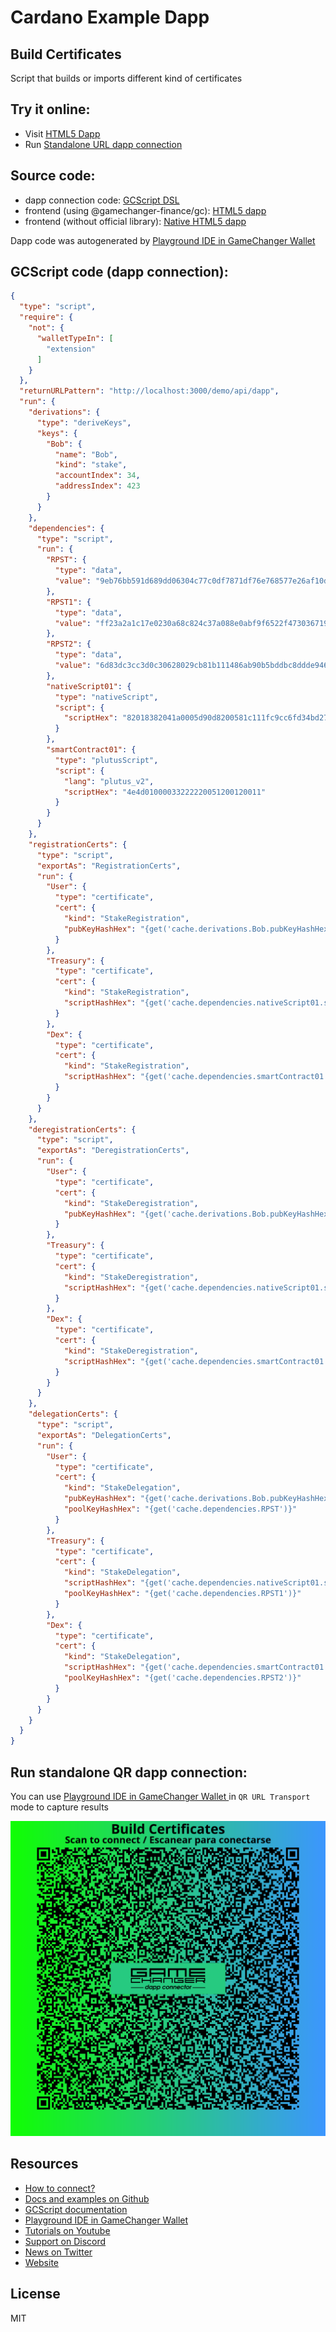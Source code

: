 
# Cardano Example Dapp

## **Build Certificates**

Script that builds or imports different kind of certificates


## Try it online: 

-  Visit [HTML5 Dapp](https://gamechangerfinance.github.io/gamechanger.wallet/examples/Build%20Certificates.html)
-  Run [Standalone URL dapp connection](https://beta-wallet.gamechanger.finance/api/2/run/1-H4sIAAAAAAAAA8VV207bQBD9F7_QSlWyN--u89bCA6h9QECfqqrayzhYGNu11ykI5d87mws4JbRNUpVIWXt2Zs4cz5y1H5Jw30AySTrXFk1I3iUtfO-LFrcekqoO8fLDlCWEK4w7q5LJlwTuAlRdUVfJ1_k8JoS-rT5ffDo3IUCLIcl1CM1kPC5rZ8rrugsTTggZe7itx6Ypxt40TazUVxHeQ1vMTEC8LporPotd-Aj3HUbexAv6PtR2wcvcxpBooa-ofOQfzA2gaZyr-yqcVR7ukgkXuON9C1232hGMzyNrDw3gTuUKGJZ9asOS3MX55dWQlQkGnTNT9tHMwCppbZpRL3XmPZGcCKeUIz5XWlFcJSipU6WASZNT4jmzxCVIICLTl6HznHHDDHVUAWGcGKmdZsJxZYjWQIzNs1ymjOVCccKlolnOhSRraPYytPSae8ed4544TiTThGXOamoppUJLYzNiU-u9ddp7D5mQKqWKR-gKBzWDy0WXyJD-0IG1Vn1E__LuNPY-0YxQzXEV1KAiUp8RjxZJNT4npbnLnJO558J6pjSKhlqe21xZkUoLNuOGa8-EoUBkKpjHYIv56QJNQ0ayJM62uzVtOK6r0Bq3ybIp-9B3W1iWppo--r_N2KNzSVyA8IRiEcI5iz_kTHFZ_CkWXR6EadFhzSjlY2jDVl3BXVO34T36kotn8Y-y-9xBO8h26C3ywpkQJR6t6Fwp_zIqf4iFIU1v8eicmu56yf9hCuHNkTPuGkaD8zbCIzTaiD16O1-08KoF0_Xt_SEkVg18gcTT8Rttimq0kbcmdBIh_gOXX7Szjczy9bHrtE-2ZOw_7020V5v4MxqvOvP92fz11EuY7jDxzehDpr1GOnTSmF7X5W_yB02Jn5ED1TGg_c-Usesj0P3ltA_9P0ppV_5srb_5_CdeTgV3rgkAAA)

## Source code:

- dapp connection code: [GCScript DSL](Build%20Certificates.gcscript)
- frontend (using @gamechanger-finance/gc): [HTML5 dapp](Build%20Certificates.html)
- frontend (without official library): [Native HTML5 dapp](Build%20Certificates_nolib.html)

Dapp code was autogenerated by [Playground IDE in GameChanger Wallet ](https://beta-wallet.gamechanger.finance/playground)

## GCScript code (dapp connection):
```json
{
  "type": "script",
  "require": {
    "not": {
      "walletTypeIn": [
        "extension"
      ]
    }
  },
  "returnURLPattern": "http://localhost:3000/demo/api/dapp",
  "run": {
    "derivations": {
      "type": "deriveKeys",
      "keys": {
        "Bob": {
          "name": "Bob",
          "kind": "stake",
          "accountIndex": 34,
          "addressIndex": 423
        }
      }
    },
    "dependencies": {
      "type": "script",
      "run": {
        "RPST": {
          "type": "data",
          "value": "9eb76bb591d689dd06304c77c0df7871df76e768577e26af10d32b0c"
        },
        "RPST1": {
          "type": "data",
          "value": "ff23a2a1c17e0230a68c824c37a088e0abf9f6522f473036719f3460"
        },
        "RPST2": {
          "type": "data",
          "value": "6d83dc3cc3d0c30628029cb81b111486ab90b5bddbc8ddde94675173"
        },
        "nativeScript01": {
          "type": "nativeScript",
          "script": {
            "scriptHex": "82018382041a0005d90d8200581c111fc9cc6fd34bd2783001b3fbf7b456beb93a38d24a1e06542dc6fb82051a0008e909"
          }
        },
        "smartContract01": {
          "type": "plutusScript",
          "script": {
            "lang": "plutus_v2",
            "scriptHex": "4e4d01000033222220051200120011"
          }
        }
      }
    },
    "registrationCerts": {
      "type": "script",
      "exportAs": "RegistrationCerts",
      "run": {
        "User": {
          "type": "certificate",
          "cert": {
            "kind": "StakeRegistration",
            "pubKeyHashHex": "{get('cache.derivations.Bob.pubKeyHashHex')}"
          }
        },
        "Treasury": {
          "type": "certificate",
          "cert": {
            "kind": "StakeRegistration",
            "scriptHashHex": "{get('cache.dependencies.nativeScript01.scriptHashHex')}"
          }
        },
        "Dex": {
          "type": "certificate",
          "cert": {
            "kind": "StakeRegistration",
            "scriptHashHex": "{get('cache.dependencies.smartContract01.scriptHashHex')}"
          }
        }
      }
    },
    "deregistrationCerts": {
      "type": "script",
      "exportAs": "DeregistrationCerts",
      "run": {
        "User": {
          "type": "certificate",
          "cert": {
            "kind": "StakeDeregistration",
            "pubKeyHashHex": "{get('cache.derivations.Bob.pubKeyHashHex')}"
          }
        },
        "Treasury": {
          "type": "certificate",
          "cert": {
            "kind": "StakeDeregistration",
            "scriptHashHex": "{get('cache.dependencies.nativeScript01.scriptHashHex')}"
          }
        },
        "Dex": {
          "type": "certificate",
          "cert": {
            "kind": "StakeDeregistration",
            "scriptHashHex": "{get('cache.dependencies.smartContract01.scriptHashHex')}"
          }
        }
      }
    },
    "delegationCerts": {
      "type": "script",
      "exportAs": "DelegationCerts",
      "run": {
        "User": {
          "type": "certificate",
          "cert": {
            "kind": "StakeDelegation",
            "pubKeyHashHex": "{get('cache.derivations.Bob.pubKeyHashHex')}",
            "poolKeyHashHex": "{get('cache.dependencies.RPST')}"
          }
        },
        "Treasury": {
          "type": "certificate",
          "cert": {
            "kind": "StakeDelegation",
            "scriptHashHex": "{get('cache.dependencies.nativeScript01.scriptHashHex')}",
            "poolKeyHashHex": "{get('cache.dependencies.RPST1')}"
          }
        },
        "Dex": {
          "type": "certificate",
          "cert": {
            "kind": "StakeDelegation",
            "scriptHashHex": "{get('cache.dependencies.smartContract01.scriptHashHex')}",
            "poolKeyHashHex": "{get('cache.dependencies.RPST2')}"
          }
        }
      }
    }
  }
}
```

## Run standalone QR dapp connection: 

You can use [Playground IDE in GameChanger Wallet ](https://beta-wallet.gamechanger.finance/playground) in `QR URL Transport` mode to capture results

[![This GCScript/URL is too large! make it shorter uploading parts to GCFS. Unable to generate QR code](Build%20Certificates.png)](https://gamechangerfinance.github.io/gamechanger.wallet/examples/Build%20Certificates.png)

## Resources
- [How to connect?](https://www.npmjs.com/package/@gamechanger-finance/gc)
- [Docs and examples on Github](https://github.com/GameChangerFinance/gamechanger.wallet/)
- [GCScript documentation](https://beta-wallet.gamechanger.finance/doc/api/v2)
- [Playground IDE in GameChanger Wallet ](https://beta-wallet.gamechanger.finance/playground)
- [Tutorials on Youtube](https://www.youtube.com/@gamechanger.finance)
- [Support on Discord](https://discord.gg/vpbfyRaDKG)
- [News on Twitter](https://twitter.com/GameChangerOk)
- [Website](https://gamechanger.finance)

## License
MIT 
    
